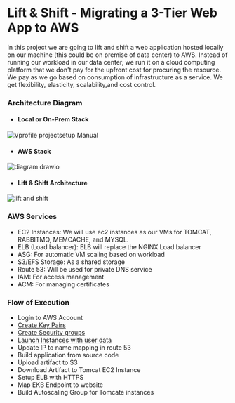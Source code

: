 # Lift & Shift - Migrating a 3-Tier Web App to AWS

In this project we are going to lift and shift a web application hosted locally on our machine (this could be on premise of data center) to AWS.  Instead of running our workload in our data center, we run it on a cloud computing platform that we don't pay for the upfront cost for procuring the resource. We pay as we go based on consumption of infrastructure as a service. We get flexibility, elasticity, scalability,and cost control.

### Architecture Diagram

- #### Local or On-Prem Stack
  
![Vprofile projectsetup Manual](https://github.com/Sulemoore/DevOps-Projects/assets/101164153/a1fd71ad-2681-445e-97c0-1192abae932d)

- #### AWS Stack
  
![diagram drawio](https://github.com/Sulemoore/DevOps-Projects/assets/101164153/e6f17381-a94d-4706-9651-4d7acec2c10f)

- #### Lift & Shift Architecture

![lift and shift](https://github.com/Sulemoore/DevOps-Projects/assets/101164153/2ed0e316-596e-4bdc-85c2-a05386cf635a)


### AWS Services

- EC2 Instances: We will use ec2 instances as our VMs for TOMCAT, RABBITMQ, MEMCACHE, and MYSQL.
- ELB (Load balancer): ELB will replace the NGINX Load balancer
- ASG: For automatic VM scaling based on workload
- S3/EFS Storage: As a shared storage
- Route 53: Will be used for private DNS service
- IAM: For access management
- ACM: For managing certificates

### Flow of Execution
- Login to AWS Account
- [Create Key Pairs](https://github.com/Sulemoore/DevOps-Projects/blob/main/Migrating-Three-Tier-App-to-AWS-Lift-%26-Shift/Create-Key-Pairs/Key-pair-setup.md)
- [Create Security groups](https://github.com/Sulemoore/DevOps-Projects/blob/main/Migrating-Three-Tier-App-to-AWS-Lift-%26-Shift/Create-Security-Groups/security-group.md)
- [Launch Instances with user data](https://github.com/Sulemoore/DevOps-Projects/tree/main/Migrating-Three-Tier-App-to-AWS-Lift-%26-Shift/Create-EC2-Instances)
- Update IP to name mapping in route 53
- Build application from source code
- Upload artifact to S3
- Download Artifact to Tomcat EC2 Instance
- Setup ELB with HTTPS
- Map EKB Endpoint to website
- Build Autoscaling Group for Tomcate instances
